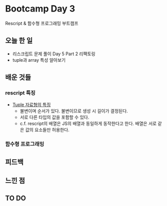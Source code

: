 # Bootcamp Day 3

Rescript & 함수형 프로그래밍 부트캠프

## 오늘 한 일
- 리스크립트 문제 풀이 Day 5 Part 2 리팩토링
- tuple과 array 특성 알아보기

## 배운 것들

### rescript 특징
- [Tuple 자료형의 특징](https://green-labs.github.io/rescript-in-korean/Language-Features/05-Tuple)
  - 불변이며 순서가 있다. 불변이므로 생성 시 길이가 결정된다.
  - 서로 다른 타입의 값을 포함할 수 있다.
  - c.f. rescript의 배열은 JS의 배열과 동일하게 동작한다고 한다. 배열은 서로 같은 값의 요소들만 허용한다.

### 함수형 프로그래밍

## 피드백
  
## 느낀 점

## TO DO
